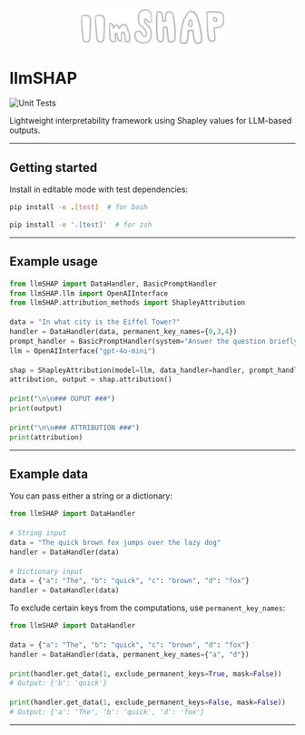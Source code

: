 <div align='center'>
    <picture>
        <source media="(prefers-color-scheme: light)" srcset="/docs/llmSHAP-logo-lightmode.png">
        <img alt="lighbench logo" src="/docs/llmSHAP-logo-darkmode.png" width="50%" height="50%">
    </picture>
</div>

# llmSHAP
![Unit Tests](https://github.com/filipnaudot/llmSHAP/actions/workflows/test.yml/badge.svg)

Lightweight interpretability framework using Shapley values for LLM-based outputs.

---

## Getting started

Install in editable mode with test dependencies:

```bash
pip install -e .[test]  # for bash
```
```bash
pip install -e '.[test]'  # for zsh
```

---

## Example usage

```python
from llmSHAP import DataHandler, BasicPromptHandler
from llmSHAP.llm import OpenAIInterface
from llmSHAP.attribution_methods import ShapleyAttribution

data = "In what city is the Eiffel Tower?"
handler = DataHandler(data, permanent_key_names={0,3,4})
prompt_handler = BasicPromptHandler(system="Answer the question briefly.")
llm = OpenAIInterface("gpt-4o-mini")

shap = ShapleyAttribution(model=llm, data_handler=handler, prompt_handler=prompt_handler, use_cache=True)
attribution, output = shap.attribution()

print("\n\n### OUPUT ###")
print(output)

print("\n\n### ATTRIBUTION ###")
print(attribution)
```

---

## Example data

You can pass either a string or a dictionary:

```python
from llmSHAP import DataHandler

# String input
data = "The quick brown fox jumps over the lazy dog"
handler = DataHandler(data)

# Dictionary input
data = {"a": "The", "b": "quick", "c": "brown", "d": "fox"}
handler = DataHandler(data)
```

To exclude certain keys from the computations, use `permanent_key_names`:
```python
from llmSHAP import DataHandler

data = {"a": "The", "b": "quick", "c": "brown", "d": "fox"}
handler = DataHandler(data, permanent_key_names={"a", "d"})

print(handler.get_data(1, exclude_permanent_keys=True, mask=False))
# Output: {'b': 'quick'}

print(handler.get_data(1, exclude_permanent_keys=False, mask=False))
# Output: {'a': 'The', 'b': 'quick', 'd': 'fox'}
```
---
